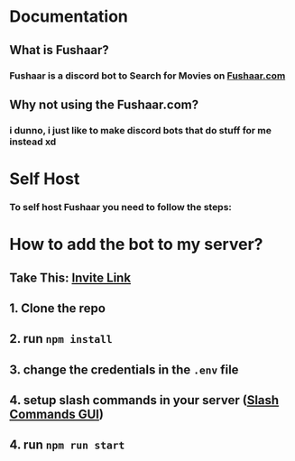 # Documentation

## What is Fushaar?

### Fushaar is a discord bot to Search for **Movies** on **[Fushaar.com](https://fushaar.com)**

## Why not using the Fushaar.com?

### i dunno, i just like to make discord bots that do stuff for me instead xd

# Self Host

### To self host **Fushaar** you need to follow the steps:

# How to add the bot to my server?

## Take This: [Invite Link](https://discord.com/api/oauth2/authorize?client_id=1008024418078953493&permissions=0&scope=bot)

## 1. Clone the repo

## 2. run `npm install`

## 3. change the credentials in the `.env` file

## 4. setup slash commands in your server (**[Slash Commands GUI](https://slash-commands-gui.androz2091.fr/)**)

## 4. run `npm run start`
